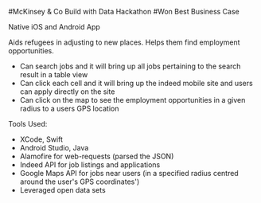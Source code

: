 #McKinsey & Co Build with Data Hackathon
#Won Best Business Case

Native iOS and Android App

Aids refugees in adjusting to new places. Helps them find employment opportunities.

- Can search jobs and it will bring up all jobs pertaining to the search result in a table view
- Can click each cell and it will bring up the indeed mobile site and users can apply directly on the site
- Can click on the map to see the employment opportunities in a given radius to a users GPS location


Tools Used:
- XCode, Swift
- Android Studio, Java
- Alamofire for web-requests (parsed the JSON)
- Indeed API for job listings and applications
- Google Maps API for jobs near users (in a specified radius centred around the user's GPS coordinates')
- Leveraged open data sets
